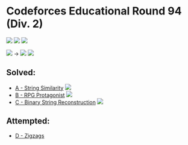 # Codeforces Educational Round 94 (Div. 2)

![](https://img.shields.io/badge/Participation-5-blueviolet)
![](https://img.shields.io/badge/Rank-1766-blue)
![](https://img.shields.io/badge/Penalty-195-red)

![](https://img.shields.io/badge/Pupil-1345-lightgreen) →
![](https://img.shields.io/badge/Specialist-1766-cyan)
![](https://img.shields.io/badge/-%2B164-green)

## Solved:
* [A - String Similarity](https://codeforces.com/contest/1400/problem/A)
![](https://img.shields.io/badge/Time-00%3A10-yellowgreen)
* [B - RPG Protagonist](https://codeforces.com/contest/1400/problem/B)
![](https://img.shields.io/badge/Time-00%3A39-yellowgreen)
* [C - Binary String Reconstruction](https://codeforces.com/contest/1400/problem/C)
![](https://img.shields.io/badge/Time-01%3A14-yellowgreen)

## Attempted:
* [D - Zigzags](https://codeforces.com/contest/1400/problem/D)
